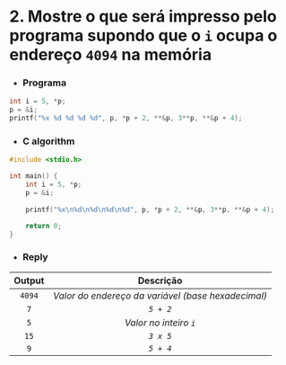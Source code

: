 # 2. Mostre o que será impresso pelo programa supondo que o `i` ocupa o endereço `4094` na memória

- ### Programa

```c
int i = 5, *p;   
p = &i;    
printf("%x %d %d %d %d", p, *p + 2, **&p, 3**p, **&p + 4);   
```

- ### C algorithm

```c
#include <stdio.h>

int main() {
    int i = 5, *p;
    p = &i;
    
    printf("%x\n%d\n%d\n%d\n%d", p, *p + 2, **&p, 3**p, **&p + 4);

    return 0; 
}
```

- ### Reply
| Output | Descrição |
|:-----:|:-----:|
|  `4094` | <em>Valor do endereço da variável (base hexadecimal)</em> |
| `7` | <em>`5 + 2`</em> |
|  `5` | <em>Valor no inteiro `i`</em> |
| `15` | <em>`3 x 5`</em> |
| `9` | <em>`5 + 4`</em> |
